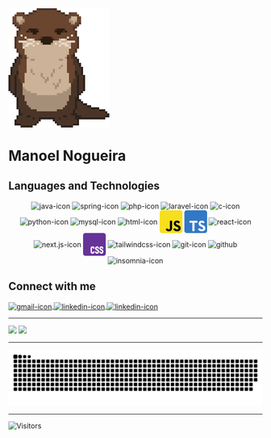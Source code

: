 
<div align="left">
  <img height="236" width="200" align="center" alt="otter" src="sprites/otter.png">
  <h1 style="vertical-align: middle">Manoel Nogueira</h1> 
</div>

## Languages ​​and Technologies

  <div align="center"> 
    <img align="center" height="45" width="45" alt="java-icon" title="Java" src="https://github.com/syvixor/skills-icons/blob/main/icons/java.svg">
    <img align="center" height="45" width="45" alt="spring-icon" title="Spring Boot" src="https://github.com/syvixor/skills-icons/blob/main/icons/springboot.svg">
    <img align="center" height="45" width="45" alt="php-icon" title="PHP" src="https://github.com/syvixor/skills-icons/blob/main/icons/php.svg">
    <img align="center" height="45" width="45" alt="laravel-icon" title="Laravel" src="https://github.com/syvixor/skills-icons/blob/main/icons/laravel.svg">
    <img align="center" height="45" width="45" alt="c-icon" title="C" src="https://github.com/syvixor/skills-icons/blob/main/icons/c.svg">
    <img align="center" height="45" width="45" alt="python-icon" title="Python" src="https://github.com/syvixor/skills-icons/blob/main/icons/python.svg">
    <img align="center" height="45" width="45" alt="mysql-icon" title="MySQL" src="https://github.com/syvixor/skills-icons/blob/main/icons/mysql.svg">
    <img align="center" height="45" width="45" alt="html-icon" title="HTML" src="https://github.com/syvixor/skills-icons/blob/main/icons/html.svg">
    <img align="center" height="45" width="45" alt="js-icon" title="JavaScript" src="https://github.com/syvixor/skills-icons/blob/main/icons/javascript.svg">
    <img align="center" height="45" width="45" alt="ts-icon" title="TypeScript" src="https://github.com/syvixor/skills-icons/blob/main/icons/typescript.svg">
    <img align="center" height="45" width="45" alt="react-icon" title="React" src="https://github.com/syvixor/skills-icons/blob/main/icons/reactjs.svg">
    <img align="center" height="45" width="45" alt="next.js-icon" title="Next.js" src="https://github.com/syvixor/skills-icons/blob/main/icons/nextjs.svg">
    <img align="center" height="45" width="45" alt="css-icon" title="CSS" src="https://github.com/syvixor/skills-icons/blob/main/icons/css.svg">
    <img align="center" height="45" width="45" alt="tailwindcss-icon" title="Tailwind CSS" src="https://github.com/syvixor/skills-icons/blob/main/icons/tailwindcss.svg">
    <img align="center" height="45" width="45" alt="git-icon" title="Git" src="https://github.com/syvixor/skills-icons/blob/main/icons/git.svg">
    <img align="center" height="45" width="45" alt="github" title="GitHub" src="https://github.com/syvixor/skills-icons/blob/main/icons/github.svg">
    <img align="center" height="45" width="45" alt="insomnia-icon" title="Insomnia" src="https://github.com/syvixor/skills-icons/blob/main/icons/insomnia.svg">
  </div>

<!-- 
  ![Spring](https://img.shields.io/badge/spring-%236DB33F.svg?style=for-the-badge&logo=spring&logoColor=white)
  ![Spring Boot](https://img.shields.io/badge/spring%20boot-%236DB33F.svg?style=for-the-badge&logo=spring-boot&logoColor=white)
  ![Python](https://img.shields.io/badge/python-3670A0?style=for-the-badge&logo=python&logoColor=white)
  ![Julia](https://img.shields.io/badge/julia-9558B2?style=for-the-badge&logo=julia&logoColor=white)
  ![C](https://img.shields.io/badge/C-00599C?style=for-the-badge&logo=c&logoColor=white)
  ![Java](https://img.shields.io/badge/java-%23ED8B00.svg?style=for-the-badge&logo=openjdk&logoColor=white)
  ![HTML5](https://img.shields.io/badge/html5-%23E34F26.svg?style=for-the-badge&logo=html5&logoColor=white)
  ![PHP](https://img.shields.io/badge/PHP-777BB4?style=for-the-badge&logo=php&logoColor=white)
  ![Laravel](https://img.shields.io/badge/laravel-%23FF2D20.svg?style=for-the-badge&logo=laravel&logoColor=white)
  ![JavaScript](https://img.shields.io/badge/JavaScript-F7DF1E?style=for-the-badge&logo=javascript&logoColor=black)
  ![React](https://img.shields.io/badge/React-20232A?style=for-the-badge&logo=react&logoColor=61DAFB)
  ![CSS3](https://img.shields.io/badge/css3-%231572B6.svg?style=for-the-badge&logo=css3&logoColor=white)
  ![Tailwind](https://img.shields.io/badge/tailwindcss-%2338B2AC.svg?style=for-the-badge&logo=tailwind-css&logoColor=white)
  ![MySQL](https://img.shields.io/badge/MySQL-%23316192.svg?style=for-the-badge&logo=mysql&logoColor=white)
  ![Vscode](https://img.shields.io/badge/Vscode-007ACC?style=for-the-badge&logo=visual-studio-code&logoColor=white)
  ![Eclipse](https://img.shields.io/badge/Eclipse-2C2255?style=for-the-badge&logo=eclipseide&logoColor=white)
  ![Linux Mint](https://img.shields.io/badge/Linux%20Mint-87CF3E?style=for-the-badge&logo=Linux%20Mint&logoColor=white)
  ![Windows](https://img.shields.io/badge/Windows-0078D6?style=for-the-badge&logo=windows&logoColor=white)
-->

## Connect with me
  <div>
    <a href="mailto: nogueirafilho888@gmail.com" target="_blank" rel="noopener noreferrer">
      <img align="center" height="45" width="45" alt="gmail-icon" title="Gmail" src="https://github.com/syvixor/skills-icons/blob/main/icons/gmail.svg">
    </a>
    <a href="https://www.linkedin.com/in/manoel-nogueira-3288b9361" target="_blank" rel="noopener noreferrer">
      <img align="center" height="45" width="45" alt="linkedin-icon" title="Linkedin" src="https://github.com/syvixor/skills-icons/blob/main/icons/linkedin.svg">
    </a>
    <a href="https://discord.com/invite/NwYHQuY3" target="_blank" rel="noopener noreferrer">
      <img align="center" height="45" width="45" alt="linkedin-icon" title="Linkedin" src="https://github.com/syvixor/skills-icons/blob/main/icons/discord.svg">
    </a>
  </div>

---

  <div>
    <img src="https://github-readme-stats.vercel.app/api?username=Manoel-Nogueira&show_icons=true&theme=jolly&include_all_commits=false&count_private=false"/>
    <img src="https://github-readme-stats.vercel.app/api/top-langs/?username=Manoel-Nogueira&layout=compact&langs_count=16&theme=jolly"/>
  </div>

---

![Snake animation](https://raw.githubusercontent.com/Manoel-Nogueira/Manoel-Nogueira/output/github-contribution-grid-snake-dark.svg)

---

<img src = "https://komarev.com/ghpvc/?username=Manoel-Nogueira&label=Visitors&color=blueviolet&style=for-the-badge" alt = "Visitors">
